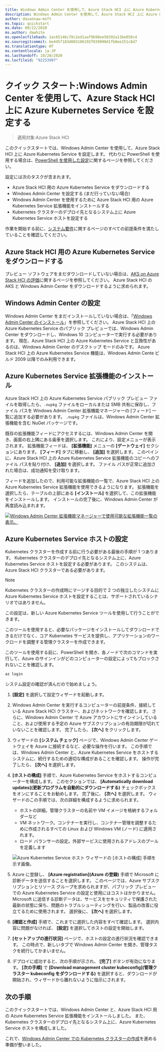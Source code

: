 ```yaml
---
title: Windows Admin Center を使用して、Azure Stack HCI 上に Azure Kubernetes Service を設定するためのクイックスタート
description: Windows Admin Center を使用して、Azure Stack HCI 上に Azure Kubernetes Service を設定する方法について学習します
author: davannaw-msft
ms.topic: quickstart
ms.date: 09/22/2020
ms.author: dawhite
ms.openlocfilehash: 2ac65146c78c2ed1aaf9b98ee50392a13be050c4
ms.sourcegitcommit: be445f183d003106192f039990d1fb8ee151c8d7
ms.translationtype: HT
ms.contentlocale: ja-JP
ms.lasthandoff: 10/20/2020
ms.locfileid: "92253997"
---
```

# <a name="quickstart-set-up-azure-kubernetes-service-on-azure-stack-hci-using-windows-admin-center"></a>クイック スタート:Windows Admin Center を使用して、Azure Stack HCI 上に Azure Kubernetes Service を設定する

> 適用対象:Azure Stack HCI

このクイックスタートでは、Windows Admin Center を使用して、Azure Stack HCI 上に Azure Kubernetes Service を設定します。 代わりに PowerShell を使用する場合は、[PowerShell を使用した設定](setup-powershell.md)に関するページを参照してください。

設定には次のタスクが含まれます。

* Azure Stack HCI 用の Azure Kubernetes Service をダウンロードする
* Windows Admin Center を設定する (まだ行っていない場合)
* Windows Admin Center を使用するために Azure Stack HCI 用の Azure Kubernetes Service 拡張機能をインストールする
* Kubernetes クラスターのデプロイ先となるシステム上に Azure Kubernetes Service ホストを設定する

作業を開始する前に、[システム要件](.\system-requirements.md)に関するページのすべての前提条件を満たしていることを確認してください。

## <a name="download-azure-kubernetes-service-on-azure-stack-hci"></a>Azure Stack HCI 用の Azure Kubernetes Service をダウンロードする

プレビュー ソフトウェアをまだダウンロードしていない場合は、[AKS on Azure Stack HCI の評価](https://aka.ms/AKS-HCI-Evaluate)に関するページを参照してください。 Azure Stack HCI の AKS と Windows Admin Center をダウンロードするように求められます。

## <a name="setting-up-windows-admin-center"></a>Windows Admin Center の設定

Windows Admin Center をまだインストールしていない場合は、「[Windows Admin Center のインストール](/windows-server/manage/windows-admin-center/deploy/install)」を参照してください。 Azure Stack HCI 上の Azure Kubernetes Service のパブリック プレビューでは、Windows Admin Center をダウンロードし、Windows 10 コンピューターで実行する必要があります。 現在、Azure Stack HCI 上の Azure Kubernetes Service と互換性があるのは、Windows Admin Center のデスクトップ モードのみです。 Azure Stack HCI 上の Azure Kubernetes Service 機能は、Windows Admin Cente ビルド 2009 以降でのみ利用できます。

## <a name="installing-the-azure-kubernetes-service-extension"></a>Azure Kubernetes Service 拡張機能のインストール

Azure Stack HCI 上の Azure Kubernetes Service パブリック プレビュー ファイルを取得したら、`.nupkg` ファイルをローカルまたは SMB 共有に保存し、ファイル パスを Windows Admin Center 拡張機能マネージャーの [フィード] 一覧に追加する必要があります。 `.nupkg` ファイルは、Windows Admin Center 拡張機能を含む NuGet パッケージです。

既存の拡張機能フィードにアクセスするには、Windows Admin Center を開き、画面の右上隅にある歯車を選択します。 これにより、設定メニューが表示されます。 拡張機能フィードは、 **[拡張機能]** メニューの **[ゲートウェイ]** セクションにあります。 **[フィード]** タブに移動し、 **[追加]** を選択します。 このペインに、Azure Stack HCI 上の Azure Kubernetes Service 拡張機能のコピーへのファイル パスを貼り付け、 **[追加]** を選択します。 ファイル パスが正常に追加された場合は、成功通知を受け取ります。 

フィードを追加したので、利用可能な拡張機能の一覧で、Azure Stack HCI 上の Azure Kubernetes Service 拡張機能を使用できるようになります。 拡張機能を選択したら、テーブルの上部にある **[インストール]** を選択して、この拡張機能をインストールします。 インストールの完了後に、Windows Admin Center が再度読み込まれます。 

[ ![Windows Admin Center 拡張機能マネージャーで使用可能な拡張機能一覧の表示。](.\media\setup\extension-manager.png) ](.\media\setup\extension-manager.png#lightbox)

## <a name="setting-up-an-azure-kubernetes-service-host"></a>Azure Kubernetes Service ホストの設定

Kubernetes クラスターを作成する前に行う必要がある最後の手順が 1 つあります。 Kubernetes クラスターのデプロイ先となるシステム上に、Azure Kubernetes Service ホストを設定する必要があります。 このシステムは、Azure Stack HCI クラスターである必要があります。 

> [!NOTE] 
> Kubernetes クラスターの作成時にマージする目的で 2 つの独立したシステムに Azure Kubernetes Service ホストを設定することは、サポートされているシナリオではありません。 

この設定は、新しい Azure Kubernetes Service ツールを使用して行うことができます。 

このツールを使用すると、必要なパッケージをインストールしてダウンロードできるだけでなく、コア Kubernetes サービスを提供し、アプリケーションのワークロードを調整する管理クラスターを作成できます。 

このツールを使用する前に、PowerShell を開き、各ノードで次のコマンドを実行して、Azure のサインインがどのコンピューターの設定によってもブロックされないことを確認します。
```PowerShell
az login
```

システム設定の確認が済んだので始めましょう。 
1. **[設定]** を選択して設定ウィザードを起動します。
2. Windows Admin Center を実行するコンピューターの前提条件、接続している Azure Stack HCI クラスター、およびネットワークを確認します。 さらに、Windows Admin Center で Azure アカウントにサインインしていること、および使用する予定の Azure サブスクリプションの有効期限が切れていないことを確認します。 完了したら、 **[次へ]** をクリックします。
3. ウィザードの **[システム チェック]** ページで、Windows Admin Center ゲートウェイを Azure に接続するなど、必要な操作を行います。 この手順では、Windows Admin Center と、Azure Kubernetes Service をホストするシステムに、続行するための適切な構成があることを確認します。 操作が完了したら、 **[次へ]** を選択します。
4. **[ホストの構成]** 手順で、Azure Kubernetes Service をホストするコンピューターを構成します。 このセクションでは、 **[Automatically download updates]\(更新プログラムを自動的にダウンロードする\)** チェックボックスをオンにすることをお勧めします。 完了後に、 **[次へ]** を選択します。 ウィザードのこの手順では、次の詳細を構成するように求められます。
    * ホストの詳細。管理クラスターの名前や VM イメージを格納するフォルダーなど
    * VM ネットワーク。コンテナーを実行し、コンテナー管理を調整するために作成されるすべての Linux および Windows VM (ノード) に適用されます。 
    * ロード バランサーの設定。外部サービスに使用されるアドレスのプールを定義します

    ![Azure Kubernetes Service ホスト ウィザードの [ホストの構成] 手順を示す画像。](.\media\setup\host-configuration.png)

5. Azure に登録し、 **[Azure registration]\(Azure の登録\)** 手順で Microsoft に診断データを送信することを選択します。 このページでは、Azure サブスクリプションとリソース グループを求められますが、パブリック プレビューでの Azure Kubernetes Service の設定と使用にはコストはかかりません。 Microsoft に送信する診断データは、サービスをセキュリティで保護された最新の状態に保ち、問題のトラブルシューティングを行い、製品の改善に役立てるために使用されます。 選択後に、 **[次へ]** を選択します。
6. **[確認と作成]** 手順で、これまでに選択した内容をすべて確認します。 選択内容に問題がなければ、 **[設定]** を選択してホストの設定を開始します。 
7. **[セットアップの進行状況]** ページで、ホストの設定の進行状況を確認できます。 この時点で、新しいタブで Windows Admin Center を開き、管理タスクを続行してかまいません。 
8. デプロイに成功すると、次の手順が示され、 **[完了]** ボタンが有効になります。 **[次の手順]** で **[Download management cluster kubeconfig]\(管理クラスター kubeconfig をダウンロードする\)** を選択すると、ダウンロードが開始され、ウィザードから離れないように指示にされます。 

## <a name="next-steps"></a>次の手順

このクイックスタートでは、Windows Admin Center と、Azure Stack HCI 用の Azure Kubernetes Service 拡張機能をインストールしました。 また、Kubernetes クラスターのデプロイ先となるシステム上に、Azure Kubernetes Service ホストを構成しました。

これで、[Windows Admin Center での Kubernetes クラスターの作成](create-kubernetes-cluster.md)を進める準備が整いました。